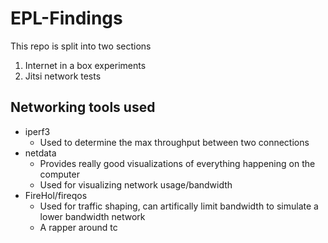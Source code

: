 # EPL-Findings

This repo is split into two sections

1. Internet in a box experiments
2. Jitsi network tests


## Networking tools used
* iperf3
  * Used to determine the max throughput between two connections
* netdata
  * Provides really good visualizations of everything happening on the computer
  * Used for visualizing network usage/bandwidth
* FireHol/fireqos
  * Used for traffic shaping, can artifically limit bandwidth to simulate a lower bandwidth network
  * A rapper around tc
